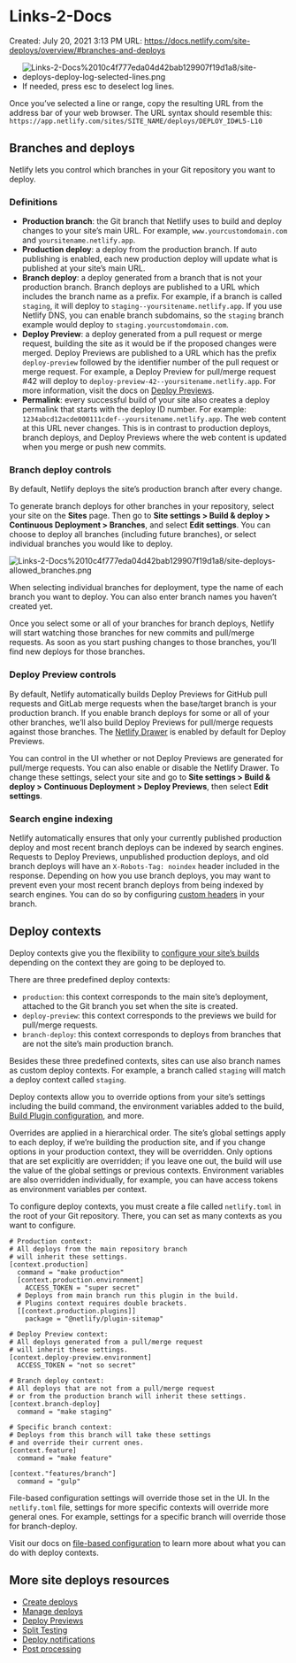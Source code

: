 # Links-2-Docs

Created: July 20, 2021 3:13 PM
URL: https://docs.netlify.com/site-deploys/overview/#branches-and-deploys

- ![Links-2-Docs%2010c4f777eda04d42bab129907f19d1a8/site-deploys-deploy-log-selected-lines.png](Links-2-Docs%2010c4f777eda04d42bab129907f19d1a8/site-deploys-deploy-log-selected-lines.png)
- If needed, press esc to deselect log lines.

Once you’ve selected a line or range, copy the resulting URL from the address bar of your web browser. The URL syntax should resemble this: `https://app.netlify.com/sites/SITE_NAME/deploys/DEPLOY_ID#L5-L10`

## Branches and deploys

Netlify lets you control which branches in your Git repository you want to deploy.

### Definitions

- **Production branch**: the Git branch that Netlify uses to build and deploy changes to your site’s main URL. For example, `www.yourcustomdomain.com` and `yoursitename.netlify.app`.
- **Production deploy**: a deploy from the production branch. If auto publishing is enabled, each new production deploy will update what is published at your site’s main URL.
- **Branch deploy**: a deploy generated from a branch that is not your production branch. Branch deploys are published to a URL which includes the branch name as a prefix. For example, if a branch is called `staging`, it will deploy to `staging--yoursitename.netlify.app`. If you use Netlify DNS, you can enable branch subdomains, so the `staging` branch example would deploy to `staging.yourcustomdomain.com`.
- **Deploy Preview**: a deploy generated from a pull request or merge request, building the site as it would be if the proposed changes were merged. Deploy Previews are published to a URL which has the prefix `deploy-preview` followed by the identifier number of the pull request or merge request. For example, a Deploy Preview for pull/merge request #42 will deploy to `deploy-preview-42--yoursitename.netlify.app`. For more information, visit the docs on [Deploy Previews](https://docs.netlify.com/site-deploys/deploy-previews/).
- **Permalink**: every successful build of your site also creates a deploy permalink that starts with the deploy ID number. For example: `1234abcd12acde000111cdef--yoursitename.netlify.app`. The web content at this URL never changes. This is in contrast to production deploys, branch deploys, and Deploy Previews where the web content is updated when you merge or push new commits.

### Branch deploy controls

By default, Netlify deploys the site’s production branch after every change.

To generate branch deploys for other branches in your repository, select your site on the **Sites** page. Then go to **Site settings > Build & deploy > Continuous Deployment > Branches**, and select **Edit settings**. You can choose to deploy all branches (including future branches), or select individual branches you would like to deploy.

![Links-2-Docs%2010c4f777eda04d42bab129907f19d1a8/site-deploys-allowed_branches.png](Links-2-Docs%2010c4f777eda04d42bab129907f19d1a8/site-deploys-allowed_branches.png)

When selecting individual branches for deployment, type the name of each branch you want to deploy. You can also enter branch names you haven’t created yet.

Once you select some or all of your branches for branch deploys, Netlify will start watching those branches for new commits and pull/merge requests. As soon as you start pushing changes to those branches, you’ll find new deploys for those branches.

### Deploy Preview controls

By default, Netlify automatically builds Deploy Previews for GitHub pull requests and GitLab merge requests when the base/target branch is your production branch. If you enable branch deploys for some or all of your other branches, we’ll also build Deploy Previews for pull/merge requests against those branches. The [Netlify Drawer](https://docs.netlify.com/site-deploys/deploy-previews/) is enabled by default for Deploy Previews.

You can control in the UI whether or not Deploy Previews are generated for pull/merge requests. You can also enable or disable the Netlify Drawer. To change these settings, select your site and go to **Site settings > Build & deploy > Continuous Deployment > Deploy Previews**, then select **Edit settings**.

### Search engine indexing

Netlify automatically ensures that only your currently published production deploy and most recent branch deploys can be indexed by search engines. Requests to Deploy Previews, unpublished production deploys, and old branch deploys will have an `X-Robots-Tag: noindex` header included in the response. Depending on how you use branch deploys, you may want to prevent even your most recent branch deploys from being indexed by search engines. You can do so by configuring [custom headers](https://docs.netlify.com/routing/headers/) in your branch.

## Deploy contexts

Deploy contexts give you the flexibility to [configure your site’s builds](https://docs.netlify.com/configure-builds/file-based-configuration) depending on the context they are going to be deployed to.

There are three predefined deploy contexts:

- `production`: this context corresponds to the main site’s deployment, attached to the Git branch you set when the site is created.
- `deploy-preview`: this context corresponds to the previews we build for pull/merge requests.
- `branch-deploy`: this context corresponds to deploys from branches that are not the site’s main production branch.

Besides these three predefined contexts, sites can use also branch names as custom deploy contexts. For example, a branch called `staging` will match a deploy context called `staging`.

Deploy contexts allow you to override options from your site’s settings including the build command, the environment variables added to the build, [Build Plugin configuration](https://docs.netlify.com/configure-builds/build-plugins/), and more.

Overrides are applied in a hierarchical order. The site’s global settings apply to each deploy, if we’re building the production site, and if you change options in your production context, they will be overridden. Only options that are set explicitly are overridden; if you leave one out, the build will use the value of the global settings or previous contexts. Environment variables are also overridden individually, for example, you can have access tokens as environment variables per context.

To configure deploy contexts, you must create a file called `netlify.toml` in the root of your Git repository. There, you can set as many contexts as you want to configure.

```
# Production context:
# All deploys from the main repository branch
# will inherit these settings.
[context.production]
  command = "make production"
  [context.production.environment]
    ACCESS_TOKEN = "super secret"
  # Deploys from main branch run this plugin in the build.
  # Plugins context requires double brackets.
  [[context.production.plugins]]
    package = "@netlify/plugin-sitemap"

# Deploy Preview context:
# All deploys generated from a pull/merge request
# will inherit these settings.
[context.deploy-preview.environment]
  ACCESS_TOKEN = "not so secret"

# Branch deploy context:
# All deploys that are not from a pull/merge request
# or from the production branch will inherit these settings.
[context.branch-deploy]
  command = "make staging"

# Specific branch context:
# Deploys from this branch will take these settings
# and override their current ones.
[context.feature]
  command = "make feature"

[context."features/branch"]
  command = "gulp"

```

File-based configuration settings will override those set in the UI. In the `netlify.toml` file, settings for more specific contexts will override more general ones. For example, settings for a specific branch will override those for branch-deploy.

Visit our docs on [file-based configuration](https://docs.netlify.com/configure-builds/file-based-configuration) to learn more about what you can do with deploy contexts.

## More site deploys resources

- [Create deploys](https://docs.netlify.com/site-deploys/create-deploys/)
- [Manage deploys](https://docs.netlify.com/site-deploys/manage-deploys/)
- [Deploy Previews](https://docs.netlify.com/site-deploys/deploy-previews/)
- [Split Testing](https://docs.netlify.com/site-deploys/split-testing/)
- [Deploy notifications](https://docs.netlify.com/site-deploys/notifications/)
- [Post processing](https://docs.netlify.com/site-deploys/post-processing/)
